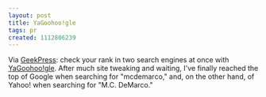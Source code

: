 ```yaml
---
layout: post
title: YaGoohoo!gle
tags: pr
created: 1112806239
---
```

Via [GeekPress](http://www.geekpress.com/2005_04_06_daily.html):  check your rank in two search engines at once with [YaGoohoo!gle](http://yagoohoogle.com/).  After much site tweaking and waiting, I've finally reached the top of Google when searching for "mcdemarco," and, on the other hand, of Yahoo! when searching for "M.C. DeMarco."
